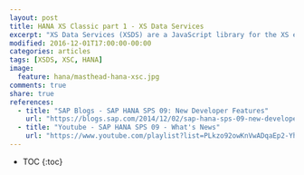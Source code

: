 ```yaml
---
layout: post
title: HANA XS Classic part 1 - XS Data Services
excerpt: "XS Data Services (XSDS) are a JavaScript library for the XS engine to consume SAP HANA artifacts that have been defined using Core Data Services (CDS), the central data modeling concept of HANA.  The XSDS library supports the import of CDS entities and their associations and offers managed and unmanaged manipulation of such instances. With additional features such as transaction handling, lazy navigation, support for custom types and views, and incremental query building XSDS offers a level of convenience that makes writing native HANA applications with XS a breeze."
modified: 2016-12-01T17:00:00-00:00
categories: articles
tags: [XSDS, XSC, HANA]
image:
  feature: hana/masthead-hana-xsc.jpg
comments: true
share: true
references:
  - title: "SAP Blogs - SAP HANA SPS 09: New Developer Features"
    url: "https://blogs.sap.com/2014/12/02/sap-hana-sps-09-new-developer-features/"
  - title: "Youtube - SAP HANA SPS 09 - What's News"
    url: "https://www.youtube.com/playlist?list=PLkzo92owKnVwADqaEp2-YhXFRKDVoUQNL"
---
```


* TOC
{:toc}


[hana_platform_docs]:https://help.sap.com/hana_platform

[kramdown]:http://kramdown.gettalong.org/index.html
